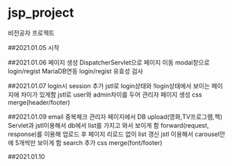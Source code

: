 # jsp_project
비전공자 프로젝트

##2021.01.05 시작

##2021.01.06
  페이지 생성
  DispatcherServlet으로 페이지 이동
  modal창으로 login/regist
  MariaDB연동
  login/regist 유효성 검사
  
##2021.01.07
  login시 session 추가
  jstl로 login상태와 !login상태에서 보이는 페이지에 차이가 있게함
  jstl로 user와 admin차이를 두어 관리자 페이지 생성
  css merge(header/footer)
  
##2021.01.09
  email 중복체크
  관리자 페이지에서 DB upload(영화,TV프로그램,책)
  Servlet과 jstl이용해서 db에서 list를 가지고 와서 보이게 함 
  forward(request, response)를 이용해 업로드 후 페이지 리로드 없이 list 갱신
  jstl 이용해서 carousel안에 5개씩만 보이게 함
  search 추가
  css merge(font/footer)
  
##2021.01.10
